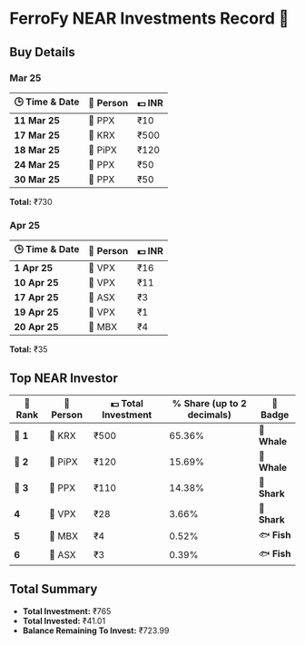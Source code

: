 # FerroFy NEAR Investments Record 💎

## Buy Details

### Mar 25
| 🕒 Time & Date   | 🤝 Person | 💵 INR |
|------------------|-----------|--------|
| **11 Mar 25**    | 🏢 PPX   | ₹10    |
| **17 Mar 25**    | 🏢 KRX   | ₹500   |
| **18 Mar 25**    | 🏢 PiPX  | ₹120   |
| **24 Mar 25**    | 🏢 PPX   | ₹50    |
| **30 Mar 25**    | 🏢 PPX   | ₹50    |

**Total:** ₹730

### Apr 25
| 🕒 Time & Date   | 🤝 Person | 💵 INR |
|------------------|-----------|--------|
| **1 Apr 25**     | 🏢 VPX   | ₹16    |
| **10 Apr 25**    | 🏢 VPX   | ₹11    |
| **17 Apr 25**    | 🏢 ASX   | ₹3     |
| **19 Apr 25**    | 🏢 VPX   | ₹1     |
| **20 Apr 25**    | 🏢 MBX   | ₹4     |

**Total:** ₹35

## Top NEAR Investor

| 🏅 Rank  | 🤝 Person | 💵 Total Investment | % Share (up to 2 decimals) | 🏅 Badge      |
|----------|-----------|---------------------|----------------------------|--------------|
| **🥇 1** | 🏢 KRX   | ₹500                | 65.36%                     | 🐋 **Whale** |
| **🥈 2** | 🏢 PiPX  | ₹120                | 15.69%                     | 🐋 **Whale** |
| **🥉 3** | 🏢 PPX   | ₹110                | 14.38%                     | 🦈 **Shark** |
| **4**    | 🏢 VPX   | ₹28                 | 3.66%                      | 🦈 **Shark** |
| **5**    | 🏢 MBX   | ₹4                  | 0.52%                      | 🐟 **Fish**  |
| **6**    | 🏢 ASX   | ₹3                  | 0.39%                      | 🐟 **Fish**  |

## Total Summary

- **Total Investment:** ₹765
- **Total Invested:** ₹41.01
- **Balance Remaining To Invest:** ₹723.99
